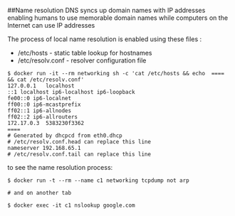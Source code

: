 ##Name resolution
DNS syncs up domain names with IP addresses enabling humans to use memorable domain names while computers on the Internet can use IP addresses

The process of local name resolution is enabled using these files : 
* /etc/hosts - static table lookup for hostnames
* /etc/resolv.conf - resolver configuration file

~~~
$ docker run -it --rm networking sh -c 'cat /etc/hosts && echo  ==== && cat /etc/resolv.conf'
127.0.0.1	localhost
::1	localhost ip6-localhost ip6-loopback
fe00::0	ip6-localnet
ff00::0	ip6-mcastprefix
ff02::1	ip6-allnodes
ff02::2	ip6-allrouters
172.17.0.3	5383230f3362
====
# Generated by dhcpcd from eth0.dhcp
# /etc/resolv.conf.head can replace this line
nameserver 192.168.65.1
# /etc/resolv.conf.tail can replace this line
~~~

to see the name resolution process: 

~~~
$ docker run -t --rm --name c1 networking tcpdump not arp

# and on another tab

$ docker exec -it c1 nslookup google.com

~~~
